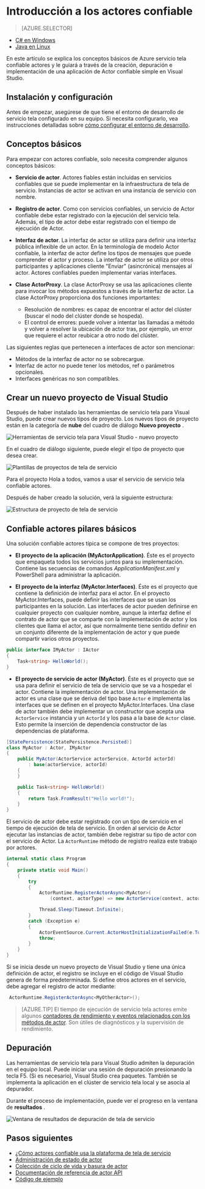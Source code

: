 <properties
   pageTitle="Introducción a servicios tela confiable actores | Microsoft Azure"
   description="Este tutorial le guiará por los pasos de crear, depurar e implementar un servicio sencillo basado en actores con servicio tela fiable actores."
   services="service-fabric"
   documentationCenter=".net"
   authors="vturecek"
   manager="timlt"
   editor=""/>

<tags
   ms.service="service-fabric"
   ms.devlang="dotnet"
   ms.topic="article"
   ms.tgt_pltfrm="NA"
   ms.workload="NA"
   ms.date="09/25/2016"
   ms.author="vturecek"/>

# <a name="getting-started-with-reliable-actors"></a>Introducción a los actores confiable

> [AZURE.SELECTOR]
- [C# en Windows](service-fabric-reliable-actors-get-started.md)
- [Java en Linux](service-fabric-reliable-actors-get-started-java.md)

En este artículo se explica los conceptos básicos de Azure servicio tela confiable actores y le guiará a través de la creación, depuración e implementación de una aplicación de Actor confiable simple en Visual Studio.

## <a name="installation-and-setup"></a>Instalación y configuración
Antes de empezar, asegúrese de que tiene el entorno de desarrollo de servicio tela configurado en su equipo.
Si necesita configurarlo, vea instrucciones detalladas sobre [cómo configurar el entorno de desarrollo](service-fabric-get-started.md).

## <a name="basic-concepts"></a>Conceptos básicos
Para empezar con actores confiable, solo necesita comprender algunos conceptos básicos:

 * **Servicio de actor**. Actores fiables están incluidas en servicios confiables que se puede implementar en la infraestructura de tela de servicio. Instancias de actor se activan en una instancia de servicio con nombre.
 
 * **Registro de actor**. Como con servicios confiables, un servicio de Actor confiable debe estar registrado con la ejecución del servicio tela. Además, el tipo de actor debe estar registrado con el tiempo de ejecución de Actor.
 
 * **Interfaz de actor**. La interfaz de actor se utiliza para definir una interfaz pública inflexible de un actor. En la terminología de modelo Actor confiable, la interfaz de actor define los tipos de mensajes que puede comprender el actor y proceso. La interfaz de actor se utiliza por otros participantes y aplicaciones cliente "Enviar" (asincrónica) mensajes al actor. Actores confiables pueden implementar varias interfaces.
 
 * **Clase ActorProxy**. La clase ActorProxy se usa las aplicaciones cliente para invocar los métodos expuestos a través de la interfaz de actor. La clase ActorProxy proporciona dos funciones importantes:
    * Resolución de nombres: es capaz de encontrar el actor del clúster (buscar el nodo del clúster donde se hospeda).
    * El control de errores: puede volver a intentar las llamadas a método y volver a resolver la ubicación de actor tras, por ejemplo, un error que requiere el actor reubicar a otro nodo del clúster.

Las siguientes reglas que pertenecen a interfaces de actor son mencionar:

- Métodos de la interfaz de actor no se sobrecargue.
- Interfaz de actor no puede tener los métodos, ref o parámetros opcionales.
- Interfaces genéricas no son compatibles.

## <a name="create-a-new-project-in-visual-studio"></a>Crear un nuevo proyecto de Visual Studio
Después de haber instalado las herramientas de servicio tela para Visual Studio, puede crear nuevos tipos de proyecto. Los nuevos tipos de proyecto están en la categoría de **nube** del cuadro de diálogo **Nuevo proyecto** .


![Herramientas de servicio tela para Visual Studio - nuevo proyecto][1]

En el cuadro de diálogo siguiente, puede elegir el tipo de proyecto que desea crear.

![Plantillas de proyectos de tela de servicio][5]

Para el proyecto Hola a todos, vamos a usar el servicio de servicio tela confiable actores.

Después de haber creado la solución, verá la siguiente estructura:

![Estructura de proyecto de tela de servicio][2]

## <a name="reliable-actors-basic-building-blocks"></a>Confiable actores pilares básicos

Una solución confiable actores típica se compone de tres proyectos:

* **El proyecto de la aplicación (MyActorApplication)**. Éste es el proyecto que empaqueta todos los servicios juntos para su implementación. Contiene las secuencias de comandos *ApplicationManifest.xml* y PowerShell para administrar la aplicación.

* **El proyecto de la interfaz (MyActor.Interfaces)**. Éste es el proyecto que contiene la definición de interfaz para el actor. En el proyecto MyActor.Interfaces, puede definir las interfaces que se usan los participantes en la solución. Las interfaces de actor pueden definirse en cualquier proyecto con cualquier nombre, aunque la interfaz define el contrato de actor que se comparte con la implementación de actor y los clientes que llama el actor, así que normalmente tiene sentido definir en un conjunto diferente de la implementación de actor y que puede compartir varios otros proyectos.

```csharp
public interface IMyActor : IActor
{
    Task<string> HelloWorld();
}
```

* **El proyecto de servicio de actor (MyActor)**. Éste es el proyecto que se usa para definir el servicio de tela de servicio que se va a hospedar el actor. Contiene la implementación de actor. Una implementación de actor es una clase que se deriva del tipo base `Actor` e implementa las interfaces que se definen en el proyecto MyActor.Interfaces. Una clase de actor también debe implementar un constructor que acepta una `ActorService` instancia y un `ActorId` y los pasa a la base de `Actor` clase. Esto permite la inserción de dependencia constructor de las dependencias de plataforma.

```csharp
[StatePersistence(StatePersistence.Persisted)]
class MyActor : Actor, IMyActor
{
    public MyActor(ActorService actorService, ActorId actorId)
        : base(actorService, actorId)
    {
    }

    public Task<string> HelloWorld()
    {
        return Task.FromResult("Hello world!");
    }
}
```

El servicio de actor debe estar registrado con un tipo de servicio en el tiempo de ejecución de tela de servicio. En orden al servicio de Actor ejecutar las instancias de actor, también debe registrar su tipo de actor con el servicio de Actor. La `ActorRuntime` método de registro realiza este trabajo por actores.

```csharp
internal static class Program
{
    private static void Main()
    {
        try
        {
            ActorRuntime.RegisterActorAsync<MyActor>(
                (context, actorType) => new ActorService(context, actorType, () => new MyActor())).GetAwaiter().GetResult();

            Thread.Sleep(Timeout.Infinite);
        }
        catch (Exception e)
        {
            ActorEventSource.Current.ActorHostInitializationFailed(e.ToString());
            throw;
        }
    }
}

```

Si se inicia desde un nuevo proyecto de Visual Studio y tiene una única definición de actor, el registro se incluye en el código de Visual Studio genera de forma predeterminada. Si define otros actores en el servicio, debe agregar el registro de actor mediante:

```csharp
 ActorRuntime.RegisterActorAsync<MyOtherActor>();

```

> [AZURE.TIP] El tiempo de ejecución de servicio tela actores emite algunos [contadores de rendimiento y eventos relacionados con los métodos de actor](service-fabric-reliable-actors-diagnostics.md#actor-method-events-and-performance-counters). Son útiles de diagnósticos y la supervisión de rendimiento.


## <a name="debugging"></a>Depuración

Las herramientas de servicio tela para Visual Studio admiten la depuración en el equipo local. Puede iniciar una sesión de depuración presionando la tecla F5. (Si es necesario), Visual Studio crea paquetes. También se implementa la aplicación en el clúster de servicio tela local y se asocia al depurador.

Durante el proceso de implementación, puede ver el progreso en la ventana de **resultados** .

![Ventana de resultados de depuración de tela de servicio][3]


## <a name="next-steps"></a>Pasos siguientes
 - [¿Cómo actores confiable usa la plataforma de tela de servicio](service-fabric-reliable-actors-platform.md)
 - [Administración de estado de actor](service-fabric-reliable-actors-state-management.md)
 - [Colección de ciclo de vida y basura de actor](service-fabric-reliable-actors-lifecycle.md)
 - [Documentación de referencia de actor API](https://msdn.microsoft.com/library/azure/dn971626.aspx)
 - [Código de ejemplo](https://github.com/Azure/servicefabric-samples)


<!--Image references-->
[1]: ./media/service-fabric-reliable-actors-get-started/reliable-actors-newproject.PNG
[2]: ./media/service-fabric-reliable-actors-get-started/reliable-actors-projectstructure.PNG
[3]: ./media/service-fabric-reliable-actors-get-started/debugging-output.PNG
[4]: ./media/service-fabric-reliable-actors-get-started/vs-context-menu.png
[5]: ./media/service-fabric-reliable-actors-get-started/reliable-actors-newproject1.PNG
